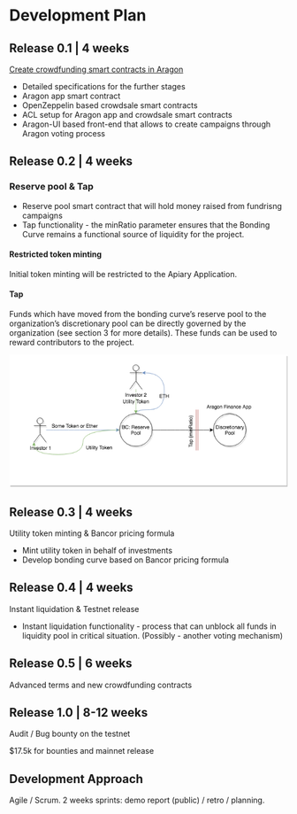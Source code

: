 # Development Plan

## **Release 0.1 \| 4 weeks**

[Create crowdfunding smart contracts in Aragon](https://4ire-labs.gitbook.io/apiary/development-plan/0-1)

* Detailed specifications for the further stages
* Aragon app smart contract 
* OpenZeppelin based crowdsale smart contracts
* ACL setup for Aragon app and crowdsale smart contracts
* Aragon-UI based front-end that allows to create campaigns through Aragon voting process

## **Release 0.2 \| 4 weeks**

### Reserve pool & Tap

* Reserve pool smart contract that will hold money raised from fundrisng campaigns
* Tap functionality - the minRatio parameter ensures that the Bonding Curve remains a functional source of liquidity for the project.

#### Restricted token minting

Initial token minting will be restricted to the Apiary Application.

#### Tap

Funds which have moved from the bonding curve’s reserve pool to the organization’s discretionary pool can be directly governed by the organization \(see section 3 for more details\). These funds can be used to reward contributors to the project.

![](../.gitbook/assets/apiary.png)

## **Release 0.3 \| 4 weeks**

Utility token minting & Bancor pricing formula

* Mint utility token in behalf of investments
* Develop bonding curve based on Bancor pricing formula

## **Release 0.4 \| 4 weeks**

Instant liquidation & Testnet release

* Instant liquidation functionality - process that can unblock all funds in liquidity pool in critical situation. \(Possibly - another voting mechanism\) 

## **Release 0.5 \| 6 weeks**

Advanced terms and new crowdfunding contracts

## **Release 1.0 \| 8-12 weeks**

Audit / Bug bounty on the testnet

$17.5k for bounties and mainnet release

## Development Approach

Agile / Scrum. 2 weeks sprints: demo report \(public\) / retro / planning.


